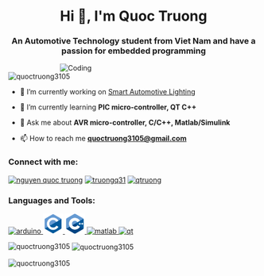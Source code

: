 <h1 align="center">Hi 👋, I'm Quoc Truong</h1>
<h3 align="center">An Automotive Technology student from Viet Nam and have a passion for embedded programming</h3>
<img align="right" alt="Coding" width="400" src="https://cdn.dribbble.com/users/1162077/screenshots/3848914/programmer.gif">

<p align="left"> <img src="https://komarev.com/ghpvc/?username=quoctruong3105&label=Profile%20views&color=0e75b6&style=flat" alt="quoctruong3105" /> </p>

- 🔭 I’m currently working on [Smart Automotive Lighting](https://github.com/quoctruong3105/Smart-Automotive-Lighting)

- 🌱 I’m currently learning **PIC micro-controller, QT C++**

- 💬 Ask me about **AVR micro-controller, C/C++, Matlab/Simulink**

- 📫 How to reach me **quoctruong3105@gmail.com**

<h3 align="left">Connect with me:</h3>
<p align="left">
<a href="https://fb.com/nguyen quoc truong" target="blank"><img align="center" src="https://raw.githubusercontent.com/rahuldkjain/github-profile-readme-generator/master/src/images/icons/Social/facebook.svg" alt="nguyen quoc truong" height="30" width="40" /></a>
<a href="https://instagram.com/truongq31" target="blank"><img align="center" src="https://raw.githubusercontent.com/rahuldkjain/github-profile-readme-generator/master/src/images/icons/Social/instagram.svg" alt="truongq31" height="30" width="40" /></a>
<a href="https://www.youtube.com/c/qtruong" target="blank"><img align="center" src="https://raw.githubusercontent.com/rahuldkjain/github-profile-readme-generator/master/src/images/icons/Social/youtube.svg" alt="qtruong" height="30" width="40" /></a>
</p>

<h3 align="left">Languages and Tools:</h3>
<p align="left"> <a href="https://www.arduino.cc/" target="_blank" rel="noreferrer"> <img src="https://cdn.worldvectorlogo.com/logos/arduino-1.svg" alt="arduino" width="40" height="40"/> </a> <a href="https://www.cprogramming.com/" target="_blank" rel="noreferrer"> <img src="https://raw.githubusercontent.com/devicons/devicon/master/icons/c/c-original.svg" alt="c" width="40" height="40"/> </a> <a href="https://www.w3schools.com/cpp/" target="_blank" rel="noreferrer"> <img src="https://raw.githubusercontent.com/devicons/devicon/master/icons/cplusplus/cplusplus-original.svg" alt="cplusplus" width="40" height="40"/> </a> <a href="https://www.mathworks.com/" target="_blank" rel="noreferrer"> <img src="https://upload.wikimedia.org/wikipedia/commons/2/21/Matlab_Logo.png" alt="matlab" width="40" height="40"/> </a> <a href="https://www.qt.io/" target="_blank" rel="noreferrer"> <img src="https://upload.wikimedia.org/wikipedia/commons/0/0b/Qt_logo_2016.svg" alt="qt" width="40" height="40"/> </a> </p>

<p><img align="left" src="https://github-readme-stats.vercel.app/api/top-langs?username=quoctruong3105&show_icons=true&locale=en&layout=compact" alt="quoctruong3105" /></p>

<p>&nbsp;<img align="center" src="https://github-readme-stats.vercel.app/api?username=quoctruong3105&show_icons=true&locale=en" alt="quoctruong3105" /></p>

<p><img align="center" src="https://github-readme-streak-stats.herokuapp.com/?user=quoctruong3105&" alt="quoctruong3105" /></p>
